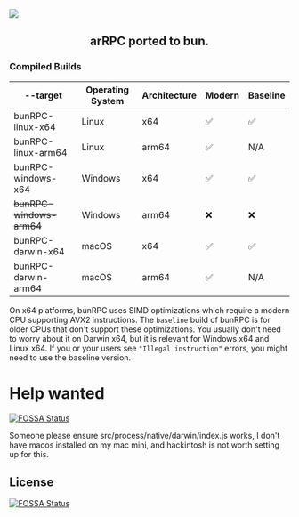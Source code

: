<img src="https://cdn.jsdelivr.net/gh/wont-stream/bunRPC@main/assets/bunRPC-Banner.png" align="center" />

<h2 align="center">arRPC ported to bun.</h2>

<h3>Compiled Builds</h3>

| --target              | Operating System | Architecture | Modern | Baseline |
| --------------------- | ---------------- | ------------ | ------ | -------- |
| bunRPC-linux-x64         | Linux            | x64          | ✅     | ✅       |
| bunRPC-linux-arm64       | Linux            | arm64        | ✅     | N/A      |
| bunRPC-windows-x64       | Windows          | x64          | ✅     | ✅       |
| ~~bunRPC-windows-arm64~~ | Windows          | arm64        | ❌     | ❌       |
| bunRPC-darwin-x64        | macOS            | x64          | ✅     | ✅       |
| bunRPC-darwin-arm64      | macOS            | arm64        | ✅     | N/A      |

On x64 platforms, bunRPC uses SIMD optimizations which require a modern CPU supporting AVX2 instructions. The `baseline` build of bunRPC is for older CPUs that don't support these optimizations. You usually don't need to worry about it on Darwin x64, but it is relevant for Windows x64 and Linux x64. If you or your users see `"Illegal instruction"` errors, you might need to use the baseline version.

# Help wanted
[![FOSSA Status](https://app.fossa.com/api/projects/git%2Bgithub.com%2FMENTALLY-GERM4N%2FbunRPC.svg?type=shield)](https://app.fossa.com/projects/git%2Bgithub.com%2FMENTALLY-GERM4N%2FbunRPC?ref=badge_shield)

Someone please ensure src/process/native/darwin/index.js works, I don't have macos installed on my mac mini, and hackintosh is not worth setting up for this.

## License
[![FOSSA Status](https://app.fossa.com/api/projects/git%2Bgithub.com%2FMENTALLY-GERM4N%2FbunRPC.svg?type=large)](https://app.fossa.com/projects/git%2Bgithub.com%2FMENTALLY-GERM4N%2FbunRPC?ref=badge_large)
